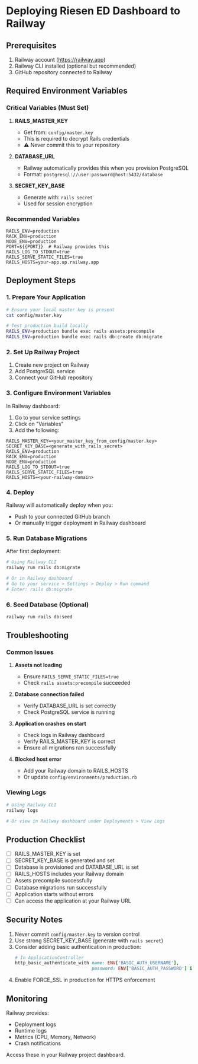 # Deploying Riesen ED Dashboard to Railway

## Prerequisites
1. Railway account (https://railway.app)
2. Railway CLI installed (optional but recommended)
3. GitHub repository connected to Railway

## Required Environment Variables

### Critical Variables (Must Set)

1. **RAILS_MASTER_KEY**
   - Get from: `config/master.key`
   - This is required to decrypt Rails credentials
   - ⚠️ Never commit this to your repository

2. **DATABASE_URL**
   - Railway automatically provides this when you provision PostgreSQL
   - Format: `postgresql://user:password@host:5432/database`

3. **SECRET_KEY_BASE**
   - Generate with: `rails secret`
   - Used for session encryption

### Recommended Variables

```env
RAILS_ENV=production
RACK_ENV=production
NODE_ENV=production
PORT=${{PORT}}  # Railway provides this
RAILS_LOG_TO_STDOUT=true
RAILS_SERVE_STATIC_FILES=true
RAILS_HOSTS=your-app.up.railway.app
```

## Deployment Steps

### 1. Prepare Your Application

```bash
# Ensure your local master key is present
cat config/master.key

# Test production build locally
RAILS_ENV=production bundle exec rails assets:precompile
RAILS_ENV=production bundle exec rails db:create db:migrate
```

### 2. Set Up Railway Project

1. Create new project on Railway
2. Add PostgreSQL service
3. Connect your GitHub repository

### 3. Configure Environment Variables

In Railway dashboard:
1. Go to your service settings
2. Click on "Variables"
3. Add the following:

```env
RAILS_MASTER_KEY=<your_master_key_from_config/master.key>
SECRET_KEY_BASE=<generate_with_rails_secret>
RAILS_ENV=production
RACK_ENV=production
NODE_ENV=production
RAILS_LOG_TO_STDOUT=true
RAILS_SERVE_STATIC_FILES=true
RAILS_HOSTS=<your-railway-domain>
```

### 4. Deploy

Railway will automatically deploy when you:
- Push to your connected GitHub branch
- Or manually trigger deployment in Railway dashboard

### 5. Run Database Migrations

After first deployment:

```bash
# Using Railway CLI
railway run rails db:migrate

# Or in Railway dashboard
# Go to your service > Settings > Deploy > Run command
# Enter: rails db:migrate
```

### 6. Seed Database (Optional)

```bash
railway run rails db:seed
```

## Troubleshooting

### Common Issues

1. **Assets not loading**
   - Ensure `RAILS_SERVE_STATIC_FILES=true`
   - Check `rails assets:precompile` succeeded

2. **Database connection failed**
   - Verify DATABASE_URL is set correctly
   - Check PostgreSQL service is running

3. **Application crashes on start**
   - Check logs in Railway dashboard
   - Verify RAILS_MASTER_KEY is correct
   - Ensure all migrations ran successfully

4. **Blocked host error**
   - Add your Railway domain to RAILS_HOSTS
   - Or update `config/environments/production.rb`

### Viewing Logs

```bash
# Using Railway CLI
railway logs

# Or view in Railway dashboard under Deployments > View Logs
```

## Production Checklist

- [ ] RAILS_MASTER_KEY is set
- [ ] SECRET_KEY_BASE is generated and set
- [ ] Database is provisioned and DATABASE_URL is set
- [ ] RAILS_HOSTS includes your Railway domain
- [ ] Assets precompile successfully
- [ ] Database migrations run successfully
- [ ] Application starts without errors
- [ ] Can access the application at your Railway URL

## Security Notes

1. Never commit `config/master.key` to version control
2. Use strong SECRET_KEY_BASE (generate with `rails secret`)
3. Consider adding basic authentication in production:
   ```ruby
   # In ApplicationController
   http_basic_authenticate_with name: ENV['BASIC_AUTH_USERNAME'], 
                                password: ENV['BASIC_AUTH_PASSWORD'] if Rails.env.production?
   ```
4. Enable FORCE_SSL in production for HTTPS enforcement

## Monitoring

Railway provides:
- Deployment logs
- Runtime logs
- Metrics (CPU, Memory, Network)
- Crash notifications

Access these in your Railway project dashboard.